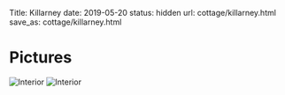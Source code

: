 Title: Killarney
date: 2019-05-20
status: hidden
url: cottage/killarney.html
save_as: cottage/killarney.html

Pictures
========

![Interior]({static}/images/killarney/1.JPG)
![Interior]({static}/images/killarney/2.JPG)
